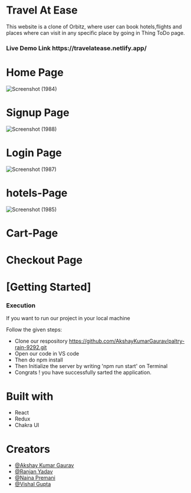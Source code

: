 # Travel At Ease

This website is a clone of Orbitz, where user can book hotels,flights and places where can visit in any specific place by going in Thing ToDo page. 

<h3>Live Demo Link https://travelatease.netlify.app/ </h3>

# Home Page
![Screenshot (1984)](https://github.com/AkshayKumarGaurav/paltry-rain-9292/assets/107463268/c6f0fddc-e1d3-4aba-a190-b4f23b99299f)

# Signup Page 
![Screenshot (1988)](https://github.com/AkshayKumarGaurav/paltry-rain-9292/assets/107463268/523dc897-94ef-46f6-b73c-dd14cf7d860d)

# Login Page
![Screenshot (1987)](https://github.com/AkshayKumarGaurav/paltry-rain-9292/assets/107463268/77d8152e-405b-47db-840c-8d82dce7d384)

# hotels-Page
![Screenshot (1985)](https://github.com/AkshayKumarGaurav/paltry-rain-9292/assets/107463268/2e0a16f5-63c3-4b6e-93cb-f425e94c0efb)

   <h1>Cart-Page</h1>
    
   <h1>Checkout Page</h1>
   
   <h1>[Getting Started]</h1>
    <h3>Execution</h3>
    <p>If you want to run our project in your local machine</p>
    <p>Follow the given steps:</p>
    <ul>
        <li>Clone our respository <a href="https://github.com/AkshayKumarGaurav/paltry-rain-9292.git">https://github.com/AkshayKumarGaurav/paltry-rain-9292.git</a></li>
        <li>Open our code in VS code </li>
 <li>Then do npm install</li>
        <li>Then Initialize the server by writing 'npm run start' on Terminal</li>
 <li>Congrats !  you have successfully sarted the application.</li>
  
  </ul>
        <h1>Built with</h1>
    <ul>
        <li>React</li>
        <li>Redux</li>
        <li>Chakra UI </li>
        </ul>
        <h1>Creators</h1>
    <ul>
   <li><a href="https://github.com/AkshayKumarGaurav">@Akshay Kumar Gaurav</a></li>
   <li><a href="https://github.com/Ranjan095">@Ranjan Yadav</a></li>
  <li><a href="https://github.com/NainaPremani">@Naina Premani</a></li>
  <li><a href="https://github.com/Vishal-Gupta07">@Vishal Gupta</a></li>
   







 
    
    
 
   
        
        
